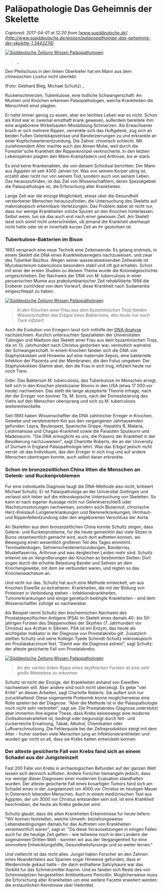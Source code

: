 # Paläopathologie Das Geheimnis der Skelette

_Captured: 2017-04-01 at 12:20 from [www.sueddeutsche.de](http://www.sueddeutsche.de/wissen/palaeopathologie-das-geheimnis-der-skelette-1.3443274)_

[ ![Süddeutsche Zeitung Wissen Paläopathologen](http://media-cdn.sueddeutsche.de/image/sz.1.3443480/156x88?v=1490884606000) ](http://media-cdn.sueddeutsche.de/image/sz.1.3443480/860x860?v=1490884606000&method=resize)

> _ 

Den Pfeilschuss in den linken Oberkiefer hat ein Mann aus dem chinesischen Liushui nicht uberlebt.

(Foto: Gebhard Bieg, Michael Schultz) _

Ruckenschmerzen, Tuberkulose, eine todliche Schwangerschaft: An Mumien und Knochen erkennen Palaopathologen, welche Krankheiten die Menschheit einst plagten.

Er hatte immer genug zu essen, aber ein leichtes Leben war es nicht. Schon als Kind war er zweimal ernsthaft krank gewesen, außerdem bereitete ihm eine angeborene Wirbelsaulen-Missbildung Schmerzen. Als Erwachsener brach er sich mehrere Rippen, verrenkte sich das Huftgelenk, zog sich an beiden Fußen Gelenkkapselrisse und Banderzerrungen zu und erkrankte an einer Kopfschwartenentzundung. Die Zahne: chronisch schlecht. Mit zunehmendem Alter machte auch das Atmen Muhe, weil durch die Forestier'sche Krankheit der Rippenknorpel verknocherte. In den letzten Lebensjahren plagten den Mann Krampfadern und Arthrose, bis er starb.

Es sind keine Krankenakten, die von diesem Schicksal berichten. Der Mann aus Ägypten ist seit 4300 Jahren tot. Was von seinem Korper ubrig ist, erzahlt aber nicht nur von seinem Tod, sondern auch von seinem Leben. Das herauszufinden, ist das Ziel von Wissenschaftlern, deren Spezialgebiet die Palaopathologie ist, die Erforschung alter Krankheiten.

Lange Zeit war die einzige Moglichkeit, etwas uber die Gesundheit verstorbener Menschen herauszufinden, die Untersuchung des Skeletts auf makroskopisch erkennbare Verletzungen. Das Problem dabei ist nicht nur, dass nur wenige Krankheiten solche Spuren an den Knochen hinterlassen. Selbst wenn, tun sie das auch erst nach einer gewissen Zeit. Am Skelett lasst sich somit nicht unterscheiden, ob jemand die Krankheit uberhaupt nicht hatte oder ob er innerhalb kurzer Zeit an ihr gestorben ist.

### Tuberkulose-Bakterien im Bison

1993 versprach eine neue Technik eine Zeitenwende: Es gelang erstmals, in einem Skelett die DNA eines Krankheitserregers nachzuweisen, und zwar des Tuberkel-Bazillus. Wegen seiner wasserabweisenden Zellwande ist Mycobacterium tuberculosis besonders stabil und oft gut erhalten. Schon mit einer der ersten Studien zu diesem Thema wurde die Kolonialgeschichte umgeschrieben: Der Nachweis der DNA von M. tuberculosis in einer peruanischen Mumie aus prakolumbianischer Zeit rehabilitierte 1994 die Eroberer zumindest von dem Vorwurf, diese Krankheit nach Sudamerika eingeschleppt zu haben.

[ ![Süddeutsche Zeitung Wissen Paläopathologen](http://media-cdn.sueddeutsche.de/image/sz.1.3443478/156x88?v=1490903539000) ](http://media-cdn.sueddeutsche.de/image/sz.1.3443478/860x860?v=1490903539000&method=resize)

> _In den Knochen einer Frau aus dem byzantinischen Troja fanden Wissenschaftler das Erbgut eines Bakteriums, das heute nur noch Tiere infiziert._

Auch die Evolution von Erregern lasst sich mithilfe der [DNA-Analyse](http://www.sueddeutsche.de/thema/DNA-Analyse) nachzeichnen. Kurzlich untersuchten Spezialisten der Universitaten Tubingen und Madison das Skelett einer Frau aus dem byzantinischen Troja, die im 13. Jahrhundert nach Christus gestorben war, vermutlich wahrend der Schwangerschaft. In einem Knochen fanden sich die DNA von Staphylokokken und Hinweise auf eine maternale Sepsis, eine bakterielle Infektion der Plazenta und der Membranen, die den Fotus umgeben. Der Staphylokokken-Stamm aber, den die Frau in sich trug, infiziert heute nur noch Tiere.

Oder: Das Bakterium M. tuberculosis, das Tuberkulose im Menschen erregt, ließ sich in den Knochen pleistozaner Bisons in den USA (etwa 17 000 vor heute) nachweisen. Das stellt die lange akzeptierte Theorie infrage, nach der der Erreger von boviner Tb, M. bovis, nach der Domestizierung des Viehs auf den Menschen ubersprang und sich zu M. tuberculosis weiterentwickelte.

Seit 1993 haben Wissenschaftler die DNA zahlreicher Erreger in Knochen, Gewebe und versteinertem Kot aus den vergangenen Jahrtausenden gefunden: Lepra, Beulenpest, Spanische Grippe, Hepatitis B, Malaria, Leishmaniose und Chagas-Krankheit sowie die Parasiten Spulwurm und Madenwurm. "Die DNA ermoglicht es uns, die Prasenz der Krankheit in der Bevolkerung nachzuweisen", sagt Charlotte Roberts, die an der University of Durham in England Palaopathologie lehrt. Was das Erbgut jedoch nicht verrat: ob das Individuum, das den Erreger in sich trug und auf andere Menschen ubertragen konnte, auch selbst daran erkrankte.

### Schon im bronzezeitlichen China litten die Menschen an Gelenk- und Ruckenproblemen

Fur eine individuelle Diagnose taugt die DNA-Methode also nicht, kritisiert Michael Schultz. Er ist Palaopathologe an der Universitat Gottingen und verlasst sich lieber auf die mikroskopische Untersuchung von Skeletten. So kann er nach eigener Aussage nicht nur Gelenkverschleiß oder Wachstumsstorungen nachweisen, sondern auch Blutarmut, chronische Herz-Kreislauf-Lungenerkrankungen und Nierenerkrankungen, Hirnhaut- und Rippenfellentzundung oder den angeborenen Verschluss der Aorta.

An Skeletten aus dem bronzezeitlichen China konnte Schultz zeigen, dass Gelenk- und Ruckenprobleme, fur die heute gemeinhin das viele Sitzen in Buros verantwortlich gemacht wird, auch dort auftreten konnen, wo Bewegung einen wesentlich großeren Teil des Tages einnimmt. Tennisellenbogen, Sehnenscheidenentzundungen, Banderriss, Muskelfaserriss, Arthrose und was dergleichen Leiden mehr sind: Schultz erkennt sie an Vergroßerungen der Knochen an bestimmten Stellen. Dort zogen durch die erhohte Belastung Bander und Sehnen an dem Knochengewebe, mit dem sie verbunden waren, und regten so das Knochenwachstum an.

  


Und nicht nur das. Schultz hat auch eine Methode entwickelt, um aus Knochen Eiweiße zu extrahieren. Krankheiten, die mit der Bildung von Proteinen in Verbindung stehen - Infektionskrankheiten, Tumorerkrankungen und einige genetisch bedingte Krankheiten - sind dem Wissenschaftler zufolge so nachweisbar.

Als Beispiel nennt Schultz den biochemischen Nachweis des Prostataspezifischen Antigens (PSA) im Skelett eines damals 40- bis 50-jahrigen Fursten des Steppenvolkes der Skythen (7. Jahrhundert vor Christus) aus Arzhan in Sibirien. PSA ist ein Enzym, das heute als wichtigster Indikator in der Diagnose von Prostatakrebs gilt. Zusatzlich stellten Schultz und seine Kollegin Tyede Schmidt-Schultz mikroskopisch ein Prostatakarzinom fest. "Damit war die Diagnose astrein", sagt Schultz: der alteste gesicherte Fall von Prostatakrebs.

[ ![Süddeutsche Zeitung Wissen Paläopathologen](http://media-cdn.sueddeutsche.de/image/sz.1.3444068/156x88?v=1490884606000) ](http://media-cdn.sueddeutsche.de/image/sz.1.3444068/860x860?v=1490884606000&method=resize)

> _An der vierten linken Rippe eines skythischen Fursten ist eine sehr große Metastase zu erkennen._

Schultz ist nicht der Einzige, der Krankheiten anhand von Eiweißen nachweisen will. Aber andere sind noch nicht uberzeugt. Es gebe "viel Kritik" an diesen Arbeiten, sagt Charlotte Roberts. Sie außert sich nur zuruckhaltend: Diese sogenannte Proteomik konne moglicherweise eine Rolle spielen bei der Diagnose. "Aber die Methode ist in der Palaopathologie noch nicht sehr verbreitet", sagt sie. Die Prostatakrebs-Diagnose unterstutzt aber immerhin ihre eigene These, dass Krebs keineswegs eine moderne Zivilisationskrankheit ist, bedingt oder begunstigt durch fett- und zuckerreiche Ernahrung, Tabak, Alkohol, Chemikalien oder Luftverschmutzung. Die Fehlerquote bei der Zellreproduktion steigt mit dem Alter - fruher starben viele Menschen jung an Infektionskrankheiten und wurden gar nicht so alt, dass sie Krebs hatten entwickeln konnen.

### Der alteste gesicherte Fall von Krebs fand sich an einem Schadel aus der Jungsteinzeit

Fast 200 Falle von Krebs in archaologischen Befunden auf der ganzen Welt lassen sich dennoch auflisten. Andere Forscher bemangeln jedoch, dass nur wenige dieser Diagnosen einer modernen Evaluation standhalten wurden. Der alteste gesicherte Fall eines bosartigen Tumors fand sich am Schadel eines in der Jungsteinzeit um 4000 vor Christus im heutigen Mauer in Österreich lebenden Menschen. Auch in einem medizinischen Text aus Ägypten, der um 3000 vor Christus entstanden sein soll, ist eine Krankheit beschrieben, die heute als Krebs gedeutet wird.

Schultz glaubt, dass die alten Krankheiten Erkenntnisse fur heute liefern: "Wir konnen feststellen, welche Umwelt- beziehungsweise Lebensbedingungen damals fur das Auftreten von Krankheiten verantwortlich waren", sagt er. "Da diese Voraussetzungen in einigen Fallen auch fur die heutige Zeit gelten - wie teilweise noch in den Landern der sogenannten Dritten Welt - konnten wir aus der Vergangenheit fur eine sinnvollere Entwicklungshilfe, Gesundheitsfursorge und so weiter lernen."

Und vielleicht ist das nicht alles. Jungst haben Forscher an den Zahnen eines Neandertalers aus Spanien sogar Hinweise gefunden, dass er Weidenrinde gekaut hatte - die darin enthaltene Salicylsaure war das Vorbild fur das Schmerzmittel Aspirin. Und es fanden sich Reste des von Schimmelpilzen hergestellten Antibiotikums Penicillin. Moglicherweise muss die Erforschung alter Krankheiten um eine weitere Facette erweitert werden: die erstaunlichen Kenntnisse uber Heilmittel.
